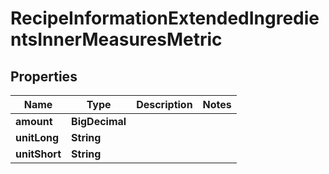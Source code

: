 

# RecipeInformationExtendedIngredientsInnerMeasuresMetric


## Properties

| Name | Type | Description | Notes |
|------------ | ------------- | ------------- | -------------|
|**amount** | **BigDecimal** |  |  |
|**unitLong** | **String** |  |  |
|**unitShort** | **String** |  |  |



